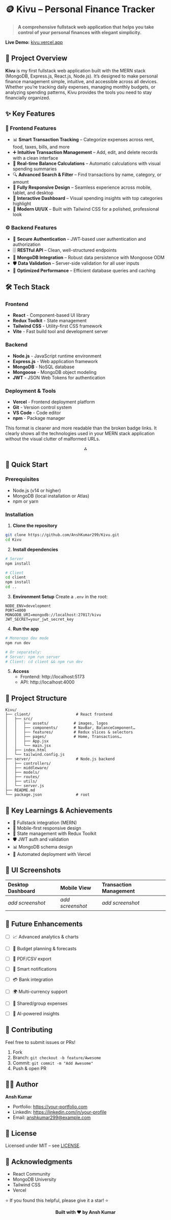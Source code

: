 # 🪙 Kivu – Personal Finance Tracker

> **A comprehensive fullstack web application that helps you take control of your personal finances with elegant simplicity.**

**Live Demo:** [kivu.vercel.app](https://kivu.vercel.app)

## 🎯 Project Overview

**Kivu** is my first fullstack web application built with the MERN stack (MongoDB, Express.js, React.js, Node.js). It’s designed to make personal finance management simple, intuitive, and accessible across all devices. Whether you’re tracking daily expenses, managing monthly budgets, or analyzing spending patterns, Kivu provides the tools you need to stay financially organized.

## ✨ Key Features

### 🎨 Frontend Features

- 📊 **Smart Transaction Tracking** – Categorize expenses across rent, food, taxes, bills, and more
- ➕ **Intuitive Transaction Management** – Add, edit, and delete records with a clean interface
- 🧮 **Real-time Balance Calculations** – Automatic calculations with visual spending summaries
- 🔍 **Advanced Search \& Filter** – Find transactions by name, category, or amount
- 📱 **Fully Responsive Design** – Seamless experience across mobile, tablet, and desktop
- 🎯 **Interactive Dashboard** – Visual spending insights with top categories highlight
- 🌟 **Modern UI/UX** – Built with Tailwind CSS for a polished, professional look


### ⚙️ Backend Features

- 🔐 **Secure Authentication** – JWT-based user authentication and authorization
- 🗄️ **RESTful API** – Clean, well-structured endpoints
- 💾 **MongoDB Integration** – Robust data persistence with Mongoose ODM
- 🛡️ **Data Validation** – Server-side validation for all user inputs
- 🚀 **Optimized Performance** – Efficient database queries and caching


## 🛠️ Tech Stack

### Frontend

- **React** - Component-based UI library
- **Redux Toolkit** - State management
- **Tailwind CSS** - Utility-first CSS framework
- **Vite** - Fast build tool and development server


### Backend

- **Node.js** - JavaScript runtime environment
- **Express.js** - Web application framework
- **MongoDB** - NoSQL database
- **Mongoose** - MongoDB object modeling
- **JWT** - JSON Web Tokens for authentication


### Deployment \& Tools

- **Vercel** - Frontend deployment platform
- **Git** - Version control system
- **VS Code** - Code editor
- **npm** - Package manager

This format is cleaner and more readable than the broken badge links. It clearly shows all the technologies used in your MERN stack application without the visual clutter of malformed URLs.

<div style="text-align: center">⁂</div>

[^1]: https://img.shields.io/badge/React-20232A?style=for-the-badge\&logo

[^2]: https://img.shields.io/badge/Redux-593D88?style=for-the-badge\&logo=redux\&logoCSS

[^3]: https://img.shields.io/bad



## 🚀 Quick Start

### Prerequisites

- Node.js (v14 or higher)
- MongoDB (local installation or Atlas)
- npm or yarn


### Installation

1. **Clone the repository**

```bash
git clone https://github.com/AnshKumar299/Kivu.git
cd Kivu
```

2. **Install dependencies**

```bash
# Server
npm install

# Client
cd client
npm install
cd ..
```

3. **Environment Setup**
Create a `.env` in the root:

```env
NODE_ENV=development
PORT=4000
MONGODB_URI=mongodb://localhost:27017/kivu
JWT_SECRET=your_jwt_secret_key
```

4. **Run the app**

```bash
# Monorepo dev mode
npm run dev

# Or separately:
# Server: npm run server
# Client: cd client && npm run dev
```

5. **Access**
    - Frontend: http://localhost:5173
    - API: http://localhost:4000

## 📁 Project Structure

```
Kivu/
├── client/                    # React frontend
│   ├── src/
│   │   ├── assets/           # images, logos
│   │   ├── components/       # NavBar, BalanceComponent…
│   │   ├── features/         # Redux slices & selectors
│   │   ├── pages/            # Home, Transactions…
│   │   ├── App.jsx
│   │   └── main.jsx
│   ├── index.html
│   └── tailwind.config.js
├── server/                    # Node.js backend
│   ├── controllers/
│   ├── middleware/
│   ├── models/
│   ├── routes/
│   ├── utils/
│   └── server.js
├── README.md
└── package.json               # root
```


## 🌟 Key Learnings \& Achievements

- 🎯 Fullstack integration (MERN)
- 📱 Mobile-first responsive design
- 🔄 State management with Redux Toolkit
- 🛡️ JWT auth and validation
- 📊 MongoDB schema design
- 🚀 Automated deployment with Vercel


## 🎨 UI Screenshots

| Desktop Dashboard | Mobile View | Transaction Management |
| :-- | :-- | :-- |
| *add screenshot* | *add screenshot* | *add screenshot* |

## 🔮 Future Enhancements

- [ ] 📈 Advanced analytics \& charts
- [ ] 📅 Budget planning \& forecasts
- [ ] 📄 PDF/CSV export
- [ ] 🔔 Smart notifications
- [ ] 💳 Bank integration
- [ ] 🌍 Multi-currency support
- [ ] 👥 Shared/group expenses
- [ ] 🤖 AI-powered insights


## 🤝 Contributing

Feel free to submit issues or PRs!

1. Fork
2. Branch: `git checkout -b feature/Awesome`
3. Commit: `git commit -m "Add Awesome"`
4. Push \& open PR

## 👨‍💻 Author

**Ansh Kumar**

- Portfolio: https://your-portfolio.com
- LinkedIn: https://linkedin.com/in/your-profile
- Email: anshkumar299@example.com


## 📄 License

Licensed under MIT – see [LICENSE](LICENSE).

## 🙏 Acknowledgments

- React Community
- MongoDB University
- Tailwind CSS
- Vercel

⭐ If you found this helpful, please give it a star! ⭐

<div align="center">
  <strong>Built with ❤️ by Ansh Kumar</strong>
</div>
